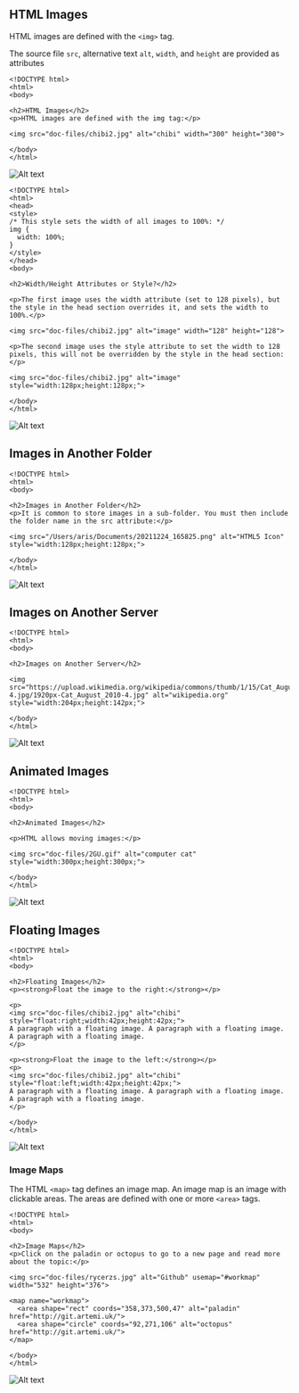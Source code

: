 ## HTML Images

HTML images are defined with the `<img>` tag.

The source file `src`, alternative text `alt`, `width`, and `height` are provided as attributes

```
<!DOCTYPE html>
<html>
<body>

<h2>HTML Images</h2>
<p>HTML images are defined with the img tag:</p>

<img src="doc-files/chibi2.jpg" alt="chibi" width="300" height="300">

</body>
</html>
```
![Alt text](<doc-files/Screenshot 2023-10-03 at 14.13.47.png>)


```
<!DOCTYPE html>
<html>
<head>
<style>
/* This style sets the width of all images to 100%: */
img {
  width: 100%;
}
</style>
</head>
<body>

<h2>Width/Height Attributes or Style?</h2>

<p>The first image uses the width attribute (set to 128 pixels), but the style in the head section overrides it, and sets the width to 100%.</p>

<img src="doc-files/chibi2.jpg" alt="image" width="128" height="128">

<p>The second image uses the style attribute to set the width to 128 pixels, this will not be overridden by the style in the head section:</p>

<img src="doc-files/chibi2.jpg" alt="image" style="width:128px;height:128px;">

</body>
</html>
```

![Alt text](<doc-files/Screenshot 2023-10-03 at 14.12.01.png>)

## Images in Another Folder

```
<!DOCTYPE html>
<html>
<body>

<h2>Images in Another Folder</h2>
<p>It is common to store images in a sub-folder. You must then include the folder name in the src attribute:</p>

<img src="/Users/aris/Documents/20211224_165825.png" alt="HTML5 Icon" style="width:128px;height:128px;">

</body>
</html>
```
![Alt text](<doc-files/Screenshot 2023-10-03 at 14.09.53.png>)

## Images on Another Server

```
<!DOCTYPE html>
<html>
<body>

<h2>Images on Another Server</h2>

<img src="https://upload.wikimedia.org/wikipedia/commons/thumb/1/15/Cat_August_2010-4.jpg/1920px-Cat_August_2010-4.jpg" alt="wikipedia.org" style="width:204px;height:142px;">

</body>
</html>
```
![Alt text](<doc-files/Screenshot 2023-10-03 at 11.49.29.png>)

## Animated Images

```
<!DOCTYPE html>
<html>
<body>

<h2>Animated Images</h2>

<p>HTML allows moving images:</p>

<img src="doc-files/2GU.gif" alt="computer cat" style="width:300px;height:300px;">

</body>
</html>
```
![Alt text](<doc-files/Screenshot 2023-10-03 at 11.56.20.png>)

## Floating Images

```
<!DOCTYPE html>
<html>
<body>

<h2>Floating Images</h2>
<p><strong>Float the image to the right:</strong></p>

<p>
<img src="doc-files/chibi2.jpg" alt="chibi" style="float:right;width:42px;height:42px;">
A paragraph with a floating image. A paragraph with a floating image. A paragraph with a floating image.
</p>

<p><strong>Float the image to the left:</strong></p>
<p>
<img src="doc-files/chibi2.jpg" alt="chibi" style="float:left;width:42px;height:42px;">
A paragraph with a floating image. A paragraph with a floating image. A paragraph with a floating image.  
</p>

</body>
</html>
```
![Alt text](<doc-files/Screenshot 2023-10-03 at 14.06.39.png>)

### Image Maps

The HTML `<map>` tag defines an image map. An image map is an image with clickable areas. The areas are defined with one or more `<area>` tags.


```
<!DOCTYPE html>
<html>
<body>

<h2>Image Maps</h2>
<p>Click on the paladin or octopus to go to a new page and read more about the topic:</p>

<img src="doc-files/rycerzs.jpg" alt="Github" usemap="#workmap" width="532" height="376">

<map name="workmap">
  <area shape="rect" coords="358,373,500,47" alt="paladin" href="http://git.artemi.uk/">
  <area shape="circle" coords="92,271,106" alt="octopus" href="http://git.artemi.uk/">
</map>

</body>
</html>
```

![Alt text](<doc-files/Screenshot 2023-10-03 at 15.40.48.png>)



